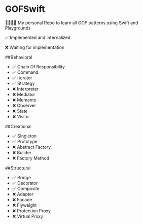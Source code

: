 # GOFSwift
👨‍👩‍👧‍👦 My personal Repo to learn all GOF patterns using Swift and Playgrounds

✅ Implemented and internalized

❌ Waiting for implementation

##Behavioral

* ✅ Chain Of Responsibility 
* ✅ Command
* ✅ Iterator
* ✅ Strategy
* ❌ Interpreter
* ❌ Mediator
* ❌ Memento
* ❌ Observer
* ❌ State
* ❌ Visitor

##Creational

* ✅ Singleton
* ✅ Prototype
* ❌ Abstract Factory
* ❌ Builder
* ❌ Factory Method

##Structural

* ✅ Bridge
* ✅ Decorator
* ✅ Composite
* ❌ Adapter
* ❌ Facade
* ❌ Flyweight
* ❌ Protection Proxy
* ❌ Virtual Proxy

